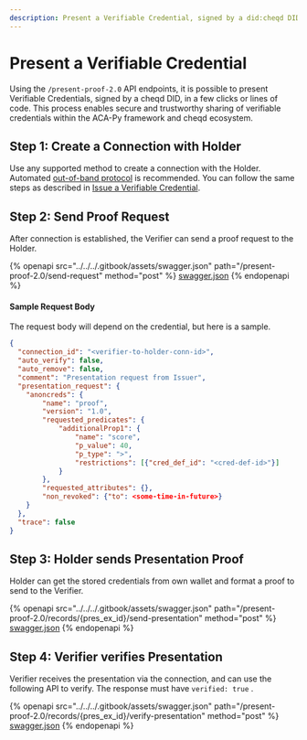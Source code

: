 ```yaml
---
description: Present a Verifiable Credential, signed by a did:cheqd DID, using ACA-Py.
---
```


# Present a Verifiable Credential

Using the `/present-proof-2.0` API endpoints, it is possible to present Verifiable Credentials, signed by a cheqd DID, in a few clicks or lines of code. This process enables secure and trustworthy sharing of verifiable credentials within the ACA-Py framework and cheqd ecosystem.

## Step 1: Create a Connection with Holder

Use any supported method to create a connection with the Holder. Automated [out-of-band protocol](https://identity.foundation/didcomm-messaging/spec/#out-of-band-messages) is recommended. You can follow the same steps as described in [Issue a Verifiable Credential](issue-credential.md#step-1-create-a-connection-with-holder).

## Step 2: Send Proof Request

After connection is established, the Verifier can send a proof request to the Holder.

{% openapi src="../../../.gitbook/assets/swagger.json" path="/present-proof-2.0/send-request" method="post" %}
[swagger.json](../../../.gitbook/assets/swagger.json)
{% endopenapi %}

#### Sample Request Body

The request body will depend on the credential, but here is a sample.

```json
{
  "connection_id": "<verifier-to-holder-conn-id>",
  "auto_verify": false,
  "auto_remove": false,
  "comment": "Presentation request from Issuer",
  "presentation_request": {
    "anoncreds": {
        "name": "proof",
        "version": "1.0",
        "requested_predicates": {
            "additionalProp1": {
                "name": "score",
                "p_value": 40,
                "p_type": ">",
                "restrictions": [{"cred_def_id": "<cred-def-id>"}]
            }
        },
        "requested_attributes": {},
        "non_revoked": {"to": <some-time-in-future>}
    }
  },
  "trace": false
}
```

## Step 3: Holder sends Presentation Proof

Holder can get the stored credentials from own wallet and format a proof to send to the Verifier.

{% openapi src="../../../.gitbook/assets/swagger.json" path="/present-proof-2.0/records/{pres_ex_id}/send-presentation" method="post" %}
[swagger.json](../../../.gitbook/assets/swagger.json)
{% endopenapi %}

## Step 4: Verifier verifies Presentation

Verifier receives the presentation via the connection, and can use the following API to verify. The response must have `verified: true` .

{% openapi src="../../../.gitbook/assets/swagger.json" path="/present-proof-2.0/records/{pres_ex_id}/verify-presentation" method="post" %}
[swagger.json](../../../.gitbook/assets/swagger.json)
{% endopenapi %}

